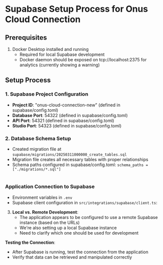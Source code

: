 # Supabase Setup Process for Onus Cloud Connection

## Prerequisites
1. Docker Desktop installed and running
   - Required for local Supabase development
   - Docker daemon should be exposed on tcp://localhost:2375 for analytics (currently showing a warning)

## Setup Process

### 1. Supabase Project Configuration
- **Project ID**: "onus-cloud-connection-new" (defined in supabase/config.toml)
- **Database Port**: 54322 (defined in supabase/config.toml)
- **API Port**: 54321 (defined in supabase/config.toml)
- **Studio Port**: 54323 (defined in supabase/config.toml)

### 2. Database Schema Setup
- Created migration file at `supabase/migrations/20250311000000_create_tables.sql`
- Migration file creates all necessary tables with proper relationships
- Schema paths configured in supabase/config.toml: `schema_paths = ["./migrations/*.sql"]`

#

### Application Connection to Supabase
- Environment variables in `.env`
- Supabase client configuration in `src/integrations/supabase/client.ts`:



3. **Local vs. Remote Development**:
   - The application appears to be configured to use a remote Supabase instance (based on the URLs)
   - We're also setting up a local Supabase instance
   - Need to clarify which one should be used for development


 **Testing the Connection**:
   - After Supabase is running, test the connection from the application
   - Verify that data can be retrieved and manipulated correctly
